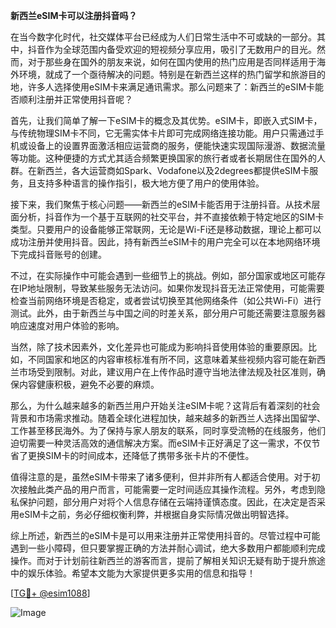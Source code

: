 **新西兰eSIM卡可以注册抖音吗？**

在当今数字化时代，社交媒体平台已经成为人们日常生活中不可或缺的一部分。其中，抖音作为全球范围内备受欢迎的短视频分享应用，吸引了无数用户的目光。然而，对于那些身在国外的朋友来说，如何在国内使用的热门应用是否同样适用于海外环境，就成了一个亟待解决的问题。特别是在新西兰这样的热门留学和旅游目的地，许多人选择使用eSIM卡来满足通讯需求。那么问题来了：新西兰的eSIM卡能否顺利注册并正常使用抖音呢？

首先，让我们简单了解一下eSIM卡的概念及其优势。eSIM卡，即嵌入式SIM卡，与传统物理SIM卡不同，它无需实体卡片即可完成网络连接功能。用户只需通过手机或设备上的设置界面激活相应运营商的服务，便能快速实现国际漫游、数据流量等功能。这种便捷的方式尤其适合频繁更换国家的旅行者或者长期居住在国外的人群。在新西兰，各大运营商如Spark、Vodafone以及2degrees都提供eSIM卡服务，且支持多种语言的操作指引，极大地方便了用户的使用体验。

接下来，我们聚焦于核心问题——新西兰的eSIM卡能否用于注册抖音。从技术层面分析，抖音作为一个基于互联网的社交平台，并不直接依赖于特定地区的SIM卡类型。只要用户的设备能够正常联网，无论是Wi-Fi还是移动数据，理论上都可以成功注册并使用抖音。因此，持有新西兰eSIM卡的用户完全可以在本地网络环境下完成抖音账号的创建。

不过，在实际操作中可能会遇到一些细节上的挑战。例如，部分国家或地区可能存在IP地址限制，导致某些服务无法访问。如果你发现抖音无法正常使用，可能需要检查当前网络环境是否稳定，或者尝试切换至其他网络条件（如公共Wi-Fi）进行测试。此外，由于新西兰与中国之间的时差关系，部分用户可能还需要注意服务器响应速度对用户体验的影响。

当然，除了技术因素外，文化差异也可能成为影响抖音使用体验的重要原因。比如，不同国家和地区的内容审核标准有所不同，这意味着某些视频内容可能在新西兰市场受到限制。对此，建议用户在上传作品时遵守当地法律法规及社区准则，确保内容健康积极，避免不必要的麻烦。

那么，为什么越来越多的新西兰用户开始关注eSIM卡呢？这背后有着深刻的社会背景和市场需求推动。随着全球化进程加快，越来越多的新西兰人选择出国留学、工作甚至移民海外。为了保持与家人朋友的联系，同时享受流畅的在线服务，他们迫切需要一种灵活高效的通信解决方案。而eSIM卡正好满足了这一需求，不仅节省了更换SIM卡的时间成本，还降低了携带多张卡片的不便性。

值得注意的是，虽然eSIM卡带来了诸多便利，但并非所有人都适合使用。对于初次接触此类产品的用户而言，可能需要一定时间适应其操作流程。另外，考虑到隐私保护问题，部分用户对将个人信息存储在云端持谨慎态度。因此，在决定是否采用eSIM卡之前，务必仔细权衡利弊，并根据自身实际情况做出明智选择。

综上所述，新西兰的eSIM卡是可以用来注册并正常使用抖音的。尽管过程中可能遇到一些小障碍，但只要掌握正确的方法并耐心调试，绝大多数用户都能顺利完成操作。而对于计划前往新西兰的游客而言，提前了解相关知识无疑有助于提升旅途中的娱乐体验。希望本文能为大家提供更多实用的信息和指导！

[[TG💪+ @esim1088](https://t.me/s/esim1088)]

![Image](https://i.postimg.cc/4NQfJmqS/Snipaste-2025-05-13-00-14-12.png)